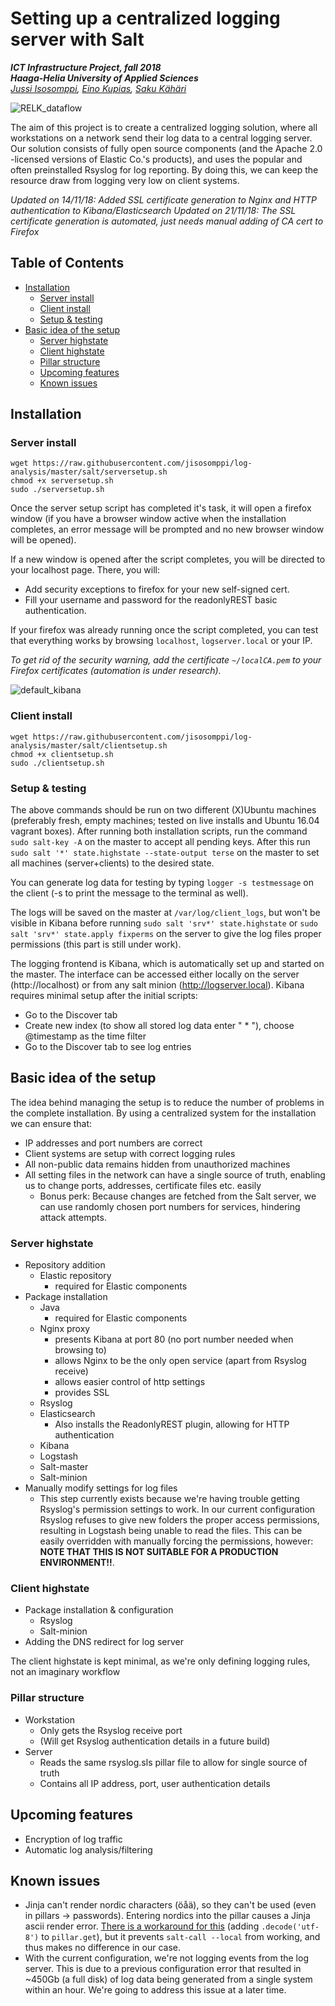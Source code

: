 # Setting up a centralized logging server with Salt
***ICT Infrastructure Project, fall 2018***  
***Haaga-Helia University of Applied Sciences***  
*[Jussi Isosomppi](https://github.com/jisosomppi), [Eino Kupias](https://github.com/einokupias), [Saku Kähäri](https://github.com/nauskis)*

![RELK_dataflow](https://github.com/jisosomppi/log-analysis/blob/master/images/RELK_dataflow_final.png?raw=true)

The aim of this project is to create a centralized logging solution, where all workstations on a network send their log data to a central logging server. Our solution consists of fully open source components (and the Apache 2.0 -licensed versions of Elastic Co.'s products), and uses the popular and often preinstalled Rsyslog for log reporting. By doing this, we can keep the resource draw from logging very low on client systems.

*Updated on 14/11/18: Added SSL certificate generation to Nginx and HTTP authentication to Kibana/Elasticsearch*
*Updated on 21/11/18: The SSL certificate generation is automated, just needs manual adding of CA cert to Firefox*

## Table of Contents

* [Installation](#installation)
  * [Server install](#server-install)
  * [Client install](#client-install)
  * [Setup & testing](#setup--testing)
* [Basic idea of the setup](#basic-idea-of-the-setup)
  * [Server highstate](#server-highstate)
  * [Client highstate](#client-highstate)
  * [Pillar structure](#pillar-structure)
  * [Upcoming features](#upcoming-features)
  * [Known issues](#known-issues)

## Installation
### Server install
```
wget https://raw.githubusercontent.com/jisosomppi/log-analysis/master/salt/serversetup.sh
chmod +x serversetup.sh
sudo ./serversetup.sh

```
Once the server setup script has completed it's task, it will open a firefox window (if you have a browser window active when the installation completes, an error message will be prompted and no new browser window will be opened).  

If a new window is opened after the script completes, you will be directed to your localhost page. There, you will:  
 - Add security exceptions to firefox for your new self-signed cert.  
 - Fill your username and password for the readonlyREST basic authentication.  
 
 If your firefox was already running once the script completed, you can test that everything works by browsing `localhost`, `logserver.local` or your IP.
 
 *To get rid of the security warning, add the certificate `~/localCA.pem` to your Firefox certificates (automation is under research).* 

![default_kibana](https://raw.githubusercontent.com/jisosomppi/log-analysis/master/images/default_kibana.png)

### Client install
```
wget https://raw.githubusercontent.com/jisosomppi/log-analysis/master/salt/clientsetup.sh
chmod +x clientsetup.sh
sudo ./clientsetup.sh

```
### Setup & testing
The above commands should be run on two different (X)Ubuntu machines (preferably fresh, empty machines; tested on live installs and Ubuntu 16.04 vagrant boxes). After running both installation scripts, run the command `sudo salt-key -A` on the master to accept all pending keys. After this run `sudo salt '*' state.highstate --state-output terse` on the master to set all machines (server+clients) to the desired state.

You can generate log data for testing by typing `logger -s testmessage` on the client (-s to print the message to the terminal as well). 

The logs will be saved on the master at `/var/log/client_logs`, but won't be visible in Kibana before running `sudo salt 'srv*' state.highstate` or `sudo salt 'srv*' state.apply fixperms` on the server to give the log files proper permissions (this part is still under work). 

The logging frontend is Kibana, which is automatically set up and started on the master. The interface can be accessed either locally on the server (http://localhost) or from any salt minion (http://logserver.local). Kibana requires minimal setup after the initial scripts:
* Go to the Discover tab
* Create new index (to show all stored log data enter " \* "), choose @timestamp as the time filter
* Go to the Discover tab to see log entries

## Basic idea of the setup
The idea behind managing the setup is to reduce the number of problems in the complete installation. By using a centralized system for the installation we can ensure that:
* IP addresses and port numbers are correct
* Client systems are setup with correct logging rules
* All non-public data remains hidden from unauthorized machines
* All setting files in the network can have a single source of truth, enabling us to change ports, addresses, certificate files etc. easily
  * Bonus perk: Because changes are fetched from the Salt server, we can use randomly chosen port numbers for services, hindering attack attempts.

### Server highstate
* Repository addition
  * Elastic repository
    * required for Elastic components
* Package installation
  * Java
    * required for Elastic components
  * Nginx proxy
    * presents Kibana at port 80 (no port number needed when browsing to)
    * allows Nginx to be the only open service (apart from Rsyslog receive)
    * allows easier control of http settings
    * provides SSL
  * Rsyslog
  * Elasticsearch
    * Also installs the ReadonlyREST plugin, allowing for HTTP authentication
  * Kibana
  * Logstash
  * Salt-master
  * Salt-minion
* Manually modify settings for log files
  * This step currently exists because we're having trouble getting Rsyslog's permission settings to work. In our current configuration Rsyslog refuses to give new folders the proper access permissions, resulting in Logstash being unable to read the files. This can be easily overridden with manually forcing the permissions, however:  
  **NOTE THAT THIS IS NOT SUITABLE FOR A PRODUCTION ENVIRONMENT!!**. 

### Client highstate
* Package installation & configuration
  * Rsyslog
  * Salt-minion
* Adding the DNS redirect for log server

The client highstate is kept minimal, as we're only defining logging rules, not an imaginary workflow 
  

### Pillar structure
* Workstation
  * Only gets the Rsyslog receive port
  * (Will get Rsyslog authentication details in a future build)
* Server
  * Reads the same rsyslog.sls pillar file to allow for single source of truth
  * Contains all IP address, port, user authentication details

## Upcoming features
* Encryption of log traffic
* Automatic log analysis/filtering

## Known issues
* Jinja can't render nordic characters (öåä), so they can't be used (even in pillars -> passwords). Entering nordics into the pillar causes a Jinja ascii render error. [There is a workaround for this](https://github.com/saltstack/salt/issues/40486#issuecomment-291147689) (adding `.decode('utf-8')` to `pillar.get`), but it prevents `salt-call --local` from working, and thus makes no difference in our case.
* With the current configuration, we're not logging events from the log server. This is due to a previous configuration error that resulted in ~450Gb (a full disk) of log data being generated from a single system within an hour. We're going to address this issue at a later time.
